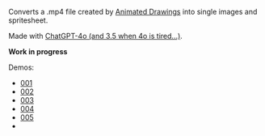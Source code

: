 Converts a .mp4 file created by [Animated Drawings](https://sketch.metademolab.com/canvas) into single images and spritesheet.

Made with [ChatGPT-4o (and 3.5 when 4o is tired...)](https://chatgpt.com/share/dc5aec46-329a-4427-b794-fc95f50de18d).

**Work in progress**

Demos:
- [001](https://jumpjack.github.io/MotionCapSpritesheet/mp4-to-spritesheet/mp4-to-spritesheet-001.html)
- [002](https://jumpjack.github.io/MotionCapSpritesheet/mp4-to-spritesheet/mp4-to-spritesheet-002.html)
- [003](https://jumpjack.github.io/MotionCapSpritesheet/mp4-to-spritesheet/mp4-to-spritesheet-003.html)
- [004](https://jumpjack.github.io/MotionCapSpritesheet/mp4-to-spritesheet/mp4-to-spritesheet-004.html)
- [005](https://jumpjack.github.io/MotionCapSpritesheet/mp4-to-spritesheet/mp4-to-spritesheet-005.html)
- 

